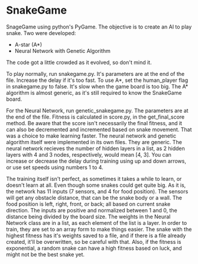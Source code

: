 # SnakeGame

SnageGame using python's PyGame.
The objective is to create an AI to play snake. Two were developed:
- A-star (A*)
- Neural Network with Genetic Algorithm

The code got a little crowded as it evolved, so don't mind it.

To play normally, run snakegame.py. It's parameters are at the end of the file. Increase the delay if it's too fast.
To use A*, set the human_player flag in snakegame.py to false. It's slow when the game board is too big.
The A* algorithm is almost generic, as it's still required to know the SnakeGame board.

For the Neural Network, run genetic_snakegame.py. The parameters are at the end of the file.
Fitness is calculated in score.py, in the get_final_score method. Be aware that the score isn't necessarily the final fitness, and it can also be decremented and incremented based on snake movement. That was a choice to make learning faster.
The neural network and genetic algorithm itself were implemented in its own files. They are generic. The neural network recieves the number of hidden layers in a list, as 2 hidden layers with 4 and 3 nodes, respectively, would mean [4, 3].
You can increase or decrease the delay during training using up and down arrows, or use set speeds using numbers 1 to 4.

The training itself isn't perfect, as sometimes it takes a while to learn, or doesn't learn at all. Even though some snakes could get quite big.
As it is, the network has 11 inputs (7 sensors, and 4 for food position). The sensors will get any obstacle distance, that can be the snake body or a wall. The food position is left, right, front, or back; all based on current snake direction. The inputs are positive and normalized between 1 and 0, the distance being divided by the board size.
The weights in the Neural Network class are in a list, as each element of the list is a layer. In order to train, they are set to an array form to make things easier.
The snake with the highest fitness has it's weights saved to a file, and if there is a file already created, it'll be overwritten, so be careful with that. Also, if the fitness is exponential, a random snake can have a high fitness based on luck, and might not be the best snake yet.
